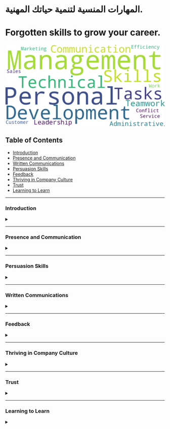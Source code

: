 # المهارات المنسية لتنمية حياتك المهنية.


# Forgotten skills to grow your career.


![Soft Skills Keywords Map](./assets/Skills%20Snapshot%202023-12-30.png)

## Table of Contents

- [Introduction](#Introduction)
- [Presence and Communication](#Presence-and-Communication)
- [Written Communications](#Written-Communications)
- [Persuasion Skills](#Persuasion-Skills)
- [Feedback](#Feedback)
- [Thriving in Company Culture](#Thriving-in-Company-Culture)
- [Trust](#Trust)
- [Learning to Learn](#Learning-to-Learn)

---
### Introduction
<details>
<summary></summary>

  <details>
  <summary><strong>Topics We Will Cover</strong></summary>

  - Topics/modules in classwork (still evolving)
  - Any other topics from participants

  </details>
  <details>
  <summary><strong>Why Are We Talking about This</strong></summary>

  - Your job is not the current job; it's building repeat successes and growth over time (for yourself and others around you)
  - What employers want (e.g., reliability) and how to be so good they can't live without you
  - The importance of building a "personal brand" intentionally (being in the driver’s seat of your career)
  - The importance of continual education and unlearning what holds us back (preconditioning can hinder our progress)
  - Three dimensions to track: IQ (intelligence quotient), EQ (emotional quotient), and AQ (adaptability quotient); soft skills are actually the hard part
  - Taking inventory of skills (see assigned exercise) and the importance of introspection

  </details>
  <details>
  <summary><strong>Module's Video Session</strong></summary>

  - [Episode](https://www.youtube.com/live/W0E4Dyz2Gvo?si=38ynDZo0zSzBRDOo&authuser=2)

  </details>
  <details>
  <summary><strong>A Timely Example of Bad Communication</strong></summary>

  </details>
  <details>
  <summary><strong>Skills Introspection Exercise (15 Minutes)</strong></summary>

  </details>
  <details>
  <summary>Level 6</summary>

  - Content at Level 6
  </details>
  <details>
  <summary>Level 7</summary>

  - Content at Level 7
  </details>
</details>

---
### Presence and Communication
<details>
<summary><strong></strong></summary>

  <details>
  <summary><strong>Module's Video Sessions</strong></summary>

  - [Episode 2](https://www.youtube.com/live/h1soSJMecC8?si=8IDvOKArIprSJrF_&authuser=2)
  - [Episode 3](https://www.youtube.com/live/qnzFVUj5hwY?si=1_XpZLhtp-VYe66L&authuser=2)
  - [Episode 4](https://www.youtube.com/live/c-gXD3Z4gM4?si=2uI0BCHefYDatcky&authuser=2)
  </details>

  <details>
    <summary><strong>Presence and Communication - Assignment #1</strong></summary>
    - Subitem 2.1
    - Subitem 2.2
  </details>

  <details>
    <summary><strong>How NOT to Answer Questions at Work</strong></summary>

  </details>

  <details>
    <summary><strong>How to Own the Narrative in Meetings?</strong></summary>

  </details>

  <details>
  <summary><strong>Owning the Narrative</strong></summary>

  - AIM: Audience, Intent, Message
  - Focused conversations (sticking to the agenda)
  - How to own the narrative when answering questions (when to use "Answer, Explain, Educate" and other techniques)
  - Answering adversarial questions
  - Pocket questions (especially useful for presentations)
  - What to do when you forget what to say next
  - <strong>materials</strong>
    - [How to Control Your Emotions During a Difficult Conversation: The Harvard Business Review Guide](https://open.spotify.com/episode/3YaVYAh8oBqiZA4THzPCG8?authuser=2)
    - [124. Making Meetings Meaningful, Pt. 1: How to Structure and Organize More Effective Gatherings...](https://www.youtube.com/watch?v=OntE3tCaUR0&authuser=2)
  </details>

  <details>
    <summary><strong>The Power of Pause</strong></summary>

  - <b>*“Between the stimulus and response, there is a space. And in that space lies our freedom and power to choose our responses. In our response lies our growth and our freedom” — Viktor Frankl*</b>
  - *Frankl founded a school of psychology, logotherapy, which promotes the ability to endure through searching for meaning. The power of pause is in leveraging it to search, for meaning, for where the other person is coming from, for what we want to achieve — to frame a response that is thoughtful and meaningful. It’s a superpower that can be trained. The first step is to observe that the situation requires a pause. Meditation and other mindfulness practices help. Perhaps the first step is to acknowledge that, just like any other skill, learning is a journey and practice is lifelong. Here’s an example of Steve Jobs pausing for almost 20 seconds, on stage, to answer a loaded question thoughtfully.*

    - [Steve Jobs Insult Response - Highest Quality](https://www.youtube.com/watch?v=oeqPrUmVz-o&authuser=2)
    - [Steve Jobs once did this for 20 seconds and it became a legendary power move](https://www.theladders.com/career-advice/steve-jobs-once-did-this-for-20-seconds-and-it-became-a-legendary-power-move?authuser=2)
  </details>

  <details>
    <summary><strong>Listening and Taking Notes</strong></summary>

  - Active listenting<br>
  - Why taking notes helps even if no one will read them
  - Tools and tech to stay on top of things
  - <b>*materials*</b>
    - [How to Become a Better Listener](https://hbr.org/2021/12/how-to-become-a-better-listener?authuser=2)
    - [The Art of Active Listening | The Harvard Business Review Guide](https://www.youtube.com/watch?v=aDMtx5ivKK0&authuser=2)
  </details>

  <details>
    <summary><strong>Observing Without Judgment</strong></summary>

    - Why it is hard not to judge/evaluate; it’s what we do constantly
    - How to observe without judging
    - Advanced topic: “Negative Capability”
  </details>

  <details>
    <summary><strong>Entrainment and the Dance of Conversation</strong></summary>

  - Watch the first six minutes of the attached video (or finish the rest, which is also good).

  - Entrainment in speech is a form of isopraxism (mirroring) when participants in a conversation match or find a middle ground for word choices, speech rate, tone, volume, etc. Here's an excerpt from an attached study:

  "A phenomenon that has been repeatedly documented in human-human conversations is the tendency of interlocutors to become more similar to each other in the way they speak. This behavior, known in the literature as entrainment, accommodation or adaptation, has been shown to occur along several dimensions during human-human interaction, including: pronunciation (Pardo, 2006); choice of referring expressions (Brennan and Clark, 1996); syntactic structure (Reitter et al., 2011); turn-taking cues (Levitan et al., 2015b); choice of intonational contour (Gravano et al., 2015); and acoustic-prosodic behavior (Ward, Litman, 2007, Levitan, Hirschberg, 2011)... Entrainment has been associated with multiple social aspects in human-human conversations (Beňuš, 2014), such as degree of success in completing tasks (Nenkova, Gravano, Hirschberg, 2008, Reitter, Moore, 2014), perception of competence and social attractiveness (Street Jr, 1984, Levitan, Gravano, Hirschberg, 2011, Beňuš, Gravano, Levitan, Levitan, Willson, Hirschberg, 2014, Michalsky, Schoormann, 2017, Schweitzer, Lewandowski, 2014), and degree of speaker engagement (De Looze, Scherer, Vaughan, Campbell, 2014, Gravano, Beňuš, Levitan, Hirschberg, 2015)."
- <b>*materials*</b>
  - [Entrainment and the dance of conversation | Stephanie Borrie | TEDxUSU](https://www.youtube.com/watch?v=1NG7FoC5XRo&authuser=0)
  - [An empirical study of the effect of acoustic-prosodic entrainment on the perceived trustworthiness of conversational avatars](https://arc.net/l/quote/lpvpdyrp?authuser=0)
  </details>

  <details>
    <summary><strong>Disagreements and Hot Debates</strong></summary>

  - Why crucial and high-stakes conversations are necessary and threatening at the same time
  - Getting to yes, si, oui, … (how culture plays a big role in disagreements)
  - Disagree and critique in private; agree and praise in public
  - Know the decision and work out the objections before calling for a (pro forma) meeting
  - Negotiations: Never Split the Difference
  - <b>*materials*</b>
    - [Getting to Si, Ja, Oui, Hai, and Da](https://hbr.org/2015/12/getting-to-si-ja-oui-hai-and-da?authuser=0)
    - [Never Split the Difference Cheat-Sheet](https://www.slideshare.net/YanDavidErlich/never-split-the-difference-cheatsheet?authuser=0)
  </details>

  <details>
    <summary><strong>Answering Questions</strong></summary>

  </details>

  <details>
    <summary><strong>Asking Questions</strong></summary>

  </details>

  <details>
    <summary><strong>Standup Meetings</strong></summary>

  </details>

  <details>
    <summary><strong>1:1 Meetings</strong></summary>

  </details>

  <details>
    <summary><strong>Some Percepts to Follow</strong></summary>

  </details>

</details>

---
### Persuasion Skills
<details>
  <summary></summary>

  <details>
  <summary><strong>The Need for Persuasion</strong></summary>

  - ABC: Always Be Closing
  - When to debate and when to yield and prioritize relationship-building
  - The two levels of any debate: the content and the meta
  </details>

  <details>
  <summary><strong>Pathos, Ethos, Logos, and Kairos</strong></summary>

  - [The Art of Persuasion Hasn’t Changed in 2,000 Years](https://hbr.org/2019/07/the-art-of-persuasion-hasnt-changed-in-2000-years?authuser=0)
  </details>

  <details>
  <summary><strong>Cognitive Biases</strong></summary>

  - Why learn them: to observe and detect; avoid falling into these traps or getting dragged into one
  - Mitigations and fixes for these "thinking bugs"
  - <b>*Resources*</b>
    - [List of cognitive biases](https://en.wikipedia.org/wiki/List_of_cognitive_biases?authuser=0)
    - [كتاب مصور عن المحاورة بالحيلة: المغالطات المنطقية - ترجمة صادق النمر](https://bookofbadarguments.com/ar/?authuser=0)
    - [T H E  C O G N I T I V E  B I A S  C O D E X](https://upload.wikimedia.org/wikipedia/commons/6/65/Cognitive_bias_codex_en.svg?authuser=0)
    - [Thinking, Fast and Slow](https://en.wikipedia.org/wiki/Thinking,_Fast_and_Slow?authuser=0)
    - [المغالطات المنطقية و الانحيازات المعرفية - مع محمد الجيش](https://www.youtube.com/live/lVMqRPDF4M8?si=3Uu9XKbILf09SA-6&authuser=0)
  </details>

  <details>
  <summary><strong>Clean Escalations</strong></summary>

  - The different kinds of escalations (e.g., unilateral)
  - A framework for Clean Escalations
  - Agree/abstain/disagree and commit (you can't win all arguments)
  - <b>*Resources*</b>
    - [How to Escalate Disagreements Cleanly – A Coaching Conversation (7.7)](https://www.linkedin.com/pulse/how-escalate-disagreements-cleanly-coaching-77-fred-kofman/?authuser=0)
  </details>

</details>

---
### Written Communications
<details>
  <summary></summary>
  <details>
  <summary><strong>Writing = Thinking</strong></summary>

  - Why to improve writing (for software engineers)
  - How to write an essay
  - Frameworks and mental models for writing (e.g., SCQA)
  - <b>*Resources*</b>
    - [How to Write Usefully](https://www.paulgraham.com/useful.html?authuser=0)
    - [Write Simply](https://www.paulgraham.com/simply.html?authuser=0)
    - [SCQA: WHAT IS IT, HOW DOES IT WORK, AND HOW CAN IT HELP ME?](https://analytic-storytelling.com/scqa-what-is-it-how-does-it-work-and-how-can-it-help-me/?authuser=0)
    - [LEADERSHIP LAB: The Craft of Writing Effectively](https://www.youtube.com/watch?v=vtIzMaLkCaM&authuser=0)
  </details>

  <details>
  <summary><strong>Writing Style</strong></summary>

  - The goal of style is clarity above all
  - Knowing the rules and knowing when to break them
  - Read better to write better
  - <b>*Resources*</b>
    - [Linguistics, Style and Writing in the 21st Century - with Steven Pinker](https://www.youtube.com/watch?v=OV5J6BfToSw&authuser=0)
  </details>

</details>

---
### Feedback
<details>
  <summary></summary>

  <details>
  <summary><strong>Reframing Feedback</strong></summary>

  - What it is (and what it is not), what purpose it should serve, and why we don't like it
  - The power of reframing and changing how we think about things
  - How to reframe feedback when receiving and giving it
  </details>

  <details>
  <summary><strong>Giving Feedback</strong></summary>

  - A checklist: intent, timing, rapport, context, evidence/examples, etc.
  - A framework example: SOUL
  - Advanced topic: giving and receiving feedback on feedback
  - <b>*Resources*</b>
    - [SOUL Framework for Giving Feedback](https://docs.google.com/document/d/1RXHM15ZqXgwn48h1pTC_h3IC9-6dIPsRTzA4TW4a8Dg/edit?usp=drive_web&authuser=0)
  </details>

  <details>
  <summary><strong>Receiving Feedback</strong></summary>

  - How to open up for feedback and actually mean it
  - Kinds of feedback and goals behind each
  - Closing the feedback loop
  - Advanced topic: walking the line between being misunderstood for a long time (disagreeing with feedback) and counterproductive persistence
  - <b>*Resources*</b>
    - [Reacting to Corrective Feedback](https://www.linkedin.com/pulse/reacting-corrective-feedback-mohamed-el-geish/?authuser=0)
  </details>

</details>

---
### Thriving in Company Culture
<details>
  <summary></summary>

  <details>
  <summary><strong>Observing Company Culture</strong></summary>

  - What makes a culture
  - Advertised vs. shadow culture (words vs. actions)
  - Noting power dynamics (The First 90 Days)
  </details>

  <details>
  <summary><strong>To Fit In or Not to Fit In</strong></summary>

  - To fit in and adapt is not to pretend
  - Culture osmosis goes both ways
  - How to use company culture to advance your career
  </details>

  <details>
  <summary><strong>Case Study: Amazon's Leadership Principles</strong></summary>

  - Introduction: what makes companies different from one another
  - Leadership Principles (Values) at Amazon
  - How values are used in hiring, promotions, coaching, and firing
  - <b>*Resources*</b>
    - [Amazon's Leadership Principles](https://www.amazon.jobs/content/en/our-workplace/leadership-principles?authuser=0)
  </details>

</details>

---
### Trust
<details>
  <summary></summary>

  <details>
  <summary><strong>Trust at Work</strong></summary>

  - Various definitions depending on how you look at it
  - The default position: whether to trust first or not until earned
  - How to earn trust
  - Deposit before you withdraw from trust accounts
  - Advanced topic: how trust helps everyone in game theory
  - <b>*Resources*</b>
    - [Business is ALWAYS human](https://youtube.com/shorts/CgcheQYt3Vs?si=Cg5151EyTG9NFDKA&authuser=0)
  </details>

  <details>
  <summary><strong>Getting Others to Commit</strong></summary>

  - Trying is lying - why commitments matter
  - A framework for getting others to commit
  - Navigating software projects' time estimation and commitments
  </details>

</details>

---
### Learning to Learn
<details>
  <summary><strong></strong></summary>

  - The 70:20:10 learning framework
  - The Feynman technique
  - Studying tips
  - <b>*Resources*</b>
    - [What is the 70:20:10 model?](https://702010institute.com/702010-model/?authuser=0)
    - [The Feynman Technique](https://www.colorado.edu/artssciences-advising/resource-library/life-skills/the-feynman-technique-in-academic-coaching?authuser=0)
    - [Marty Lobdell - Study Less Study Smart](https://www.youtube.com/watch?v=IlU-zDU6aQ0&authuser=0)

</details>

